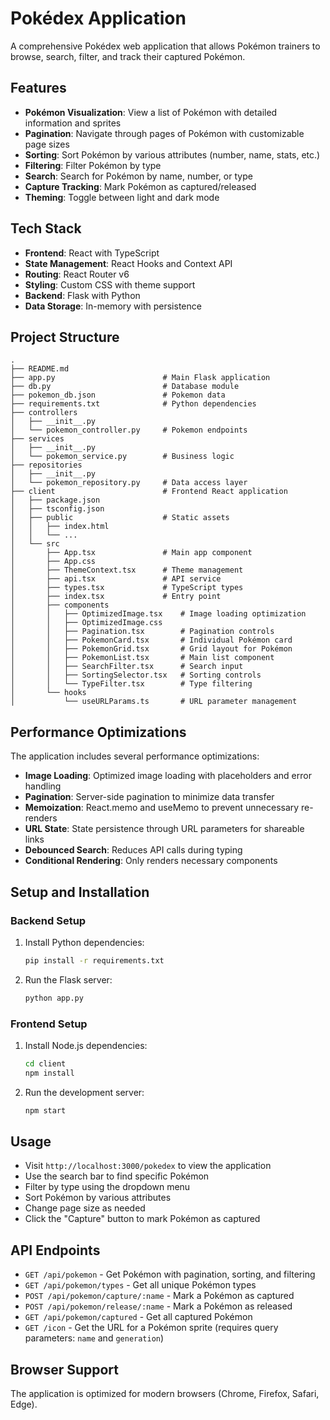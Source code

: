 # Pokédex Application

A comprehensive Pokédex web application that allows Pokémon trainers to browse, search, filter, and track their captured Pokémon.

## Features

- **Pokémon Visualization**: View a list of Pokémon with detailed information and sprites
- **Pagination**: Navigate through pages of Pokémon with customizable page sizes
- **Sorting**: Sort Pokémon by various attributes (number, name, stats, etc.)
- **Filtering**: Filter Pokémon by type
- **Search**: Search for Pokémon by name, number, or type
- **Capture Tracking**: Mark Pokémon as captured/released
- **Theming**: Toggle between light and dark mode

## Tech Stack

- **Frontend**: React with TypeScript
- **State Management**: React Hooks and Context API
- **Routing**: React Router v6
- **Styling**: Custom CSS with theme support
- **Backend**: Flask with Python
- **Data Storage**: In-memory with persistence

## Project Structure

```
.
├── README.md
├── app.py                        # Main Flask application
├── db.py                         # Database module
├── pokemon_db.json               # Pokemon data
├── requirements.txt              # Python dependencies
├── controllers
│   ├── __init__.py
│   └── pokemon_controller.py     # Pokemon endpoints
├── services
│   ├── __init__.py
│   └── pokemon_service.py        # Business logic
├── repositories
│   ├── __init__.py
│   └── pokemon_repository.py     # Data access layer
├── client                        # Frontend React application
│   ├── package.json
│   ├── tsconfig.json
│   ├── public                    # Static assets
│   │   ├── index.html
│   │   └── ...
│   └── src
│       ├── App.tsx               # Main app component
│       ├── App.css
│       ├── ThemeContext.tsx      # Theme management
│       ├── api.tsx               # API service
│       ├── types.tsx             # TypeScript types
│       ├── index.tsx             # Entry point
│       ├── components
│       │   ├── OptimizedImage.tsx    # Image loading optimization
│       │   ├── OptimizedImage.css
│       │   ├── Pagination.tsx        # Pagination controls
│       │   ├── PokemonCard.tsx       # Individual Pokémon card
│       │   ├── PokemonGrid.tsx       # Grid layout for Pokémon
│       │   ├── PokemonList.tsx       # Main list component
│       │   ├── SearchFilter.tsx      # Search input
│       │   ├── SortingSelector.tsx   # Sorting controls
│       │   └── TypeFilter.tsx        # Type filtering
│       └── hooks
│           └── useURLParams.ts       # URL parameter management
```

## Performance Optimizations

The application includes several performance optimizations:

- **Image Loading**: Optimized image loading with placeholders and error handling
- **Pagination**: Server-side pagination to minimize data transfer
- **Memoization**: React.memo and useMemo to prevent unnecessary re-renders
- **URL State**: State persistence through URL parameters for shareable links
- **Debounced Search**: Reduces API calls during typing
- **Conditional Rendering**: Only renders necessary components

## Setup and Installation

### Backend Setup

1. Install Python dependencies:
   ```bash
   pip install -r requirements.txt
   ```

2. Run the Flask server:
   ```bash
   python app.py
   ```

### Frontend Setup

1. Install Node.js dependencies:
   ```bash
   cd client
   npm install
   ```

2. Run the development server:
   ```bash
   npm start
   ```

## Usage

- Visit `http://localhost:3000/pokedex` to view the application
- Use the search bar to find specific Pokémon
- Filter by type using the dropdown menu
- Sort Pokémon by various attributes
- Change page size as needed
- Click the "Capture" button to mark Pokémon as captured

## API Endpoints

- `GET /api/pokemon` - Get Pokémon with pagination, sorting, and filtering
- `GET /api/pokemon/types` - Get all unique Pokémon types
- `POST /api/pokemon/capture/:name` - Mark a Pokémon as captured
- `POST /api/pokemon/release/:name` - Mark a Pokémon as released
- `GET /api/pokemon/captured` - Get all captured Pokémon
- `GET /icon` - Get the URL for a Pokémon sprite (requires query parameters: `name` and `generation`)

## Browser Support

The application is optimized for modern browsers (Chrome, Firefox, Safari, Edge).
